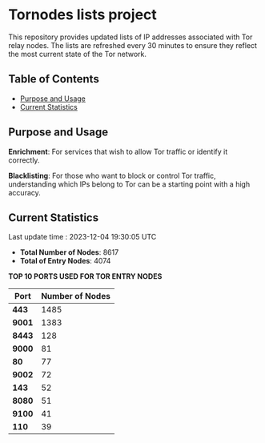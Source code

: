 # Tornodes lists project

This repository provides updated lists of IP addresses associated with Tor relay nodes. The lists are refreshed every 30 minutes to ensure they reflect the most current state of the Tor network.

## Table of Contents

- [Purpose and Usage](#purpose-and-usage)
- [Current Statistics](#current-statistics)


## Purpose and Usage

**Enrichment**: For services that wish to allow Tor traffic or identify it correctly.

**Blacklisting**: For those who want to block or control Tor traffic, understanding which IPs belong to Tor can be a starting point with a high accuracy.

## Current Statistics

Last update time : 2023-12-04 19:30:05 UTC

- **Total Number of Nodes**: 8617
- **Total of Entry Nodes**: 4074

**TOP 10 PORTS USED FOR TOR ENTRY NODES**

| **Port** | **Number of Nodes** |
|------|-----------------|
| **443**   | 1485  |
| **9001**   | 1383  |
| **8443**   | 128  |
| **9000**   | 81  |
| **80**   | 77  |
| **9002**   | 72  |
| **143**   | 52  |
| **8080**   | 51  |
| **9100**   | 41  |
| **110**   | 39  |

